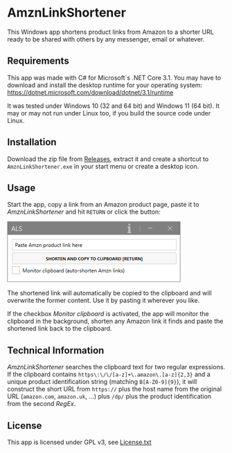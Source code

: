 ﻿# AmznLinkShortener

This Windows app shortens product links from Amazon to a shorter URL ready to be shared with others by 
any messenger, email or whatever.

## Requirements

This app was made with C# for Microsoft´s .NET Core 3.1. You may have to download and install the 
desktop runtime for your operating system: https://dotnet.microsoft.com/download/dotnet/3.1/runtime

It was tested under Windows 10 (32 and 64 bit) and Windows 11 (64 bit). 
It may or may not run under Linux too, if you build the source code under Linux.

## Installation

Download the zip file from [Releases](https://github.com/elpatron68/AmznLinkShortener/releases/latest), 
extract it and create a shortcut to `AmznLinkShortener.exe` in your start menu or create a desktop icon.

## Usage

Start the app, copy a link from an Amazon product page, paste it to *AmznLinkShortener* and hit `RETURN` 
or click the button:

![Animated GIF showing usage](usage.gif)

The shortened link will automatically be copied to the clipboard and will overwrite the former content. 
Use it by pasting it wherever you like.

If the checkbox *Monitor clipboard* is activated, the app will monitor the clipboard in the background, 
shorten any Amazon link it finds and paste the shortened link back to the clipboard.

## Technical Information

*AmznLinkShortener* searches the clipboard text for two regular expressions. 
If the clipboard contains `https\:\/\/[a-z]+\.amazon\.[a-z]{2,3}` and a unique product 
identification string (matching `B[A-Z0-9]{9}`), it will construct the short URL from `https://` plus 
the host name from the original URL (`amazon.com`, `amazon.uk`, ...) plus `/dp/` plus 
the product identification from the second *RegEx*.

## License

This app is licensed under GPL v3, see [License.txt](License.txt)